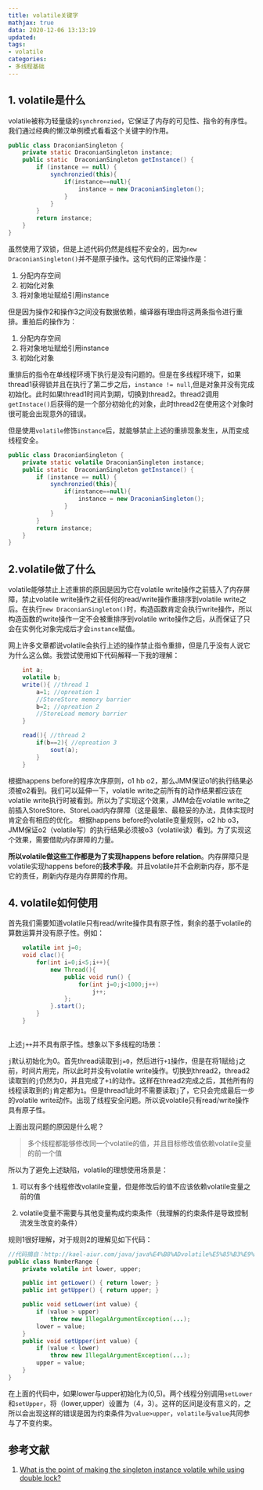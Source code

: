 ```yaml
---
title: volatile关键字
mathjax: true
data: 2020-12-06 13:13:19
updated:
tags: 
- volatile
categories:
- 多线程基础
---
```


## 1. volatile是什么

volatile被称为轻量级的`synchronzied`，它保证了内存的可见性、指令的有序性。我们通过经典的懒汉单例模式看看这个关键字的作用。

``` java "线程不安全"
public class DraconianSingleton {
    private static DraconianSingleton instance;
    public static  DraconianSingleton getInstance() {
        if (instance == null) {
            synchronzied(this){
                if(instance==null){
                    instance = new DraconianSingleton();
                }
            }
        }
        return instance;
    }
}
```

虽然使用了双锁，但是上述代码仍然是线程不安全的，因为`new DraconianSingleton()`并不是原子操作。这句代码的正常操作是：

1. 分配内存空间
2. 初始化对象
3. 将对象地址赋给引用instance

但是因为操作2和操作3之间没有数据依赖，编译器有理由将这两条指令进行重排。重拍后的操作为：

1. 分配内存空间
2. 将对象地址赋给引用instance
3. 初始化对象

重排后的指令在单线程环境下执行是没有问题的。但是在多线程环境下，如果thread1获得锁并且在执行了第二步之后，`instance != null`,但是对象并没有完成初始化。此时如果thread1时间片到期，切换到thread2。thread2调用`getInstace()`后获得的是一个部分初始化的对象，此时thread2在使用这个对象时很可能会出现意外的错误。

但是使用`volatile`修饰`instance`后，就能够禁止上述的重排现象发生，从而变成线程安全。

``` java "线程安全"
public class DraconianSingleton {
    private static volatile DraconianSingleton instance;
    public static  DraconianSingleton getInstance() {
        if (instance == null) {
            synchronzied(this){
                if(instance==null){
                    instance = new DraconianSingleton();
                }
            }
        }
        return instance;
    }
}
```

## 2.volatile做了什么

volatile能够禁止上述重排的原因是因为它在volatile write操作之前插入了内存屏障，禁止volatile write操作之前任何的read/write操作重排序到volatile write之后。在执行`new DraconianSingleton()`时，构造函数肯定会执行write操作，所以构造函数的write操作一定不会被重排序到volatile write操作之后，从而保证了只会在实例化对象完成后才会`instance`赋值。

网上许多文章都说volatile会执行上述的操作禁止指令重排，但是几乎没有人说它为什么这么做。我尝试使用如下代码解释一下我的理解：

``` java
    int a;
    volatile b;
    write(){ //thread 1
        a=1; //opreation 1
        //StoreStore memory barrier
        b=2; //opreation 2
        //StoreLoad memory barrier
    }

    read(){ //thread 2
        if(b==2){ //opreation 3
            sout(a);
        }
    }
```

根据happens before的程序次序原则，o1 hb o2，那么JMM保证o1的执行结果必须被o2看到。我们可以延伸一下，volatile write之前所有的动作结果都应该在volatile write执行时被看到。所以为了实现这个效果，JMM会在volatile write之前插入StoreStore、StoreLoad内存屏障（这是最笨、最稳妥的办法，具体实现时肯定会有相应的优化。
根据happens before的volatile变量规则，o2 hb o3，JMM保证o2（volatile写）的执行结果必须被o3（volatile读）看到。为了实现这个效果，需要借助内存屏障的力量。

**所以volatile做这些工作都是为了实现happens before relation**。内存屏障只是volatile实现happens before的**技术手段**。并且volatile并不会刷新内存，那不是它的责任，刷新内存是内存屏障的作用。


## 4. volatile如何使用

首先我们需要知道volatile只有read/write操作具有原子性，剩余的基于volatile的算数运算并没有原子性。例如：

``` java
    volatile int j=0;
    void clac(){
        for(int i=0;i<5;i++){
            new Thread(){
                public void run() {
                    for(int j=0;j<1000;j++)
                        j++;
                };
            }.start();
        }
    }
    
```

上述`j++`并不具有原子性。想象以下多线程的场景：

`j`默认初始化为0。首先thread读取到`j=0`，然后进行`+1`操作，但是在将1赋给`j`之前，时间片用完，所以此时并没有volatile write操作。切换到thread2，thread2读取到的`j`仍然为0，并且完成了`+1`的动作。这样在thread2完成之后，其他所有的线程读取到的`j`肯定都为`1`。但是thread1此时不需要读取`j`了，它只会完成最后一步的volatile write动作。出现了线程安全问题。所以说volatile只有read/write操作具有原子性。

上面出现问题的原因是什么呢？

>多个线程都能够修改同一个volatile的值，并且目标修改值依赖volatile变量的前一个值

所以为了避免上述缺陷，volatile的理想使用场景是：

1. 可以有多个线程修改volatile变量，但是修改后的值不应该依赖volatile变量之前的值

2. volatile变量不需要与其他变量构成约束条件（我理解的约束条件是导致控制流发生改变的条件）

规则1很好理解，对于规则2的理解见如下代码：

``` java
//代码摘自：http://kael-aiur.com/java/java%E4%B8%ADvolatile%E5%85%B3%E9%94%AE%E5%AD%97.html
public class NumberRange {
    private volatile int lower, upper;

    public int getLower() { return lower; }
    public int getUpper() { return upper; }

    public void setLower(int value) { 
        if (value > upper) 
            throw new IllegalArgumentException(...);
        lower = value;
    }
    public void setUpper(int value) { 
        if (value < lower) 
            throw new IllegalArgumentException(...);
        upper = value;
    }
}
```

在上面的代码中，如果lower与upper初始化为(0,5)。两个线程分别调用`setLower`和`setUpper`，将（lower,upper）设置为（4，3）。这样的区间是没有意义的，之所以会出现这样的错误是因为约束条件为`value>upper`，`volatile`与`value`共同参与了不变约束。

## 参考文献

1. [What is the point of making the singleton instance volatile while using double lock?](https://stackoverflow.com/questions/11639746/what-is-the-point-of-making-the-singleton-instance-volatile-while-using-double-l/11640026#11640026)